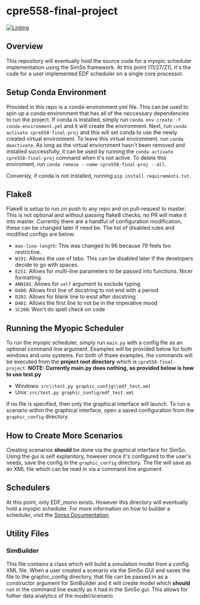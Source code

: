 # cpre558-final-project
[![Linting](https://github.com/rlanciloti/cpre558-final-project/actions/workflows/main.yml/badge.svg)](https://github.com/rlanciloti/cpre558-final-project/actions/workflows/main.yml)

## Overview

This repository will eventually hold the source code for a myopic scheduler implementation using the SimSo framework. At this point (11/27/21), it's the code for a user implemented EDF scheduler on a single core processor. 

## Setup Conda Environment

Provided in this repo is a conda-environment.yml file. This can be used to spin up a conda environment that has all of the neccessary dependencies to run the project. If conda is installed, simply run `conda env create -f conda-environment.yml` and it will create the environment. Next, run `conda activate cpre558-final-proj` and this will set conda to use the newly created virtual environment. To leave this virtual environment. run `conda deactivate`. As long as the virtual enviornment hasn't been removed and installed successfully, it can be used by running the `conda activate cpre558-final-proj` command when it's not active. To delete this enviroment, run `conda remove --name cpre558-final-proj --all`.

Conversly, if conda is not installed, running `pip install requirements.txt`.

## Flake8

Flake8 is setup to run on push to any repo and on pull-request to master. This is not optional and without passing flake8 checks, no PR will make it into master. Currently there are a handful of configuration modification, these can be changed later if need be. The list of disabled rules and modified configs are below:

- `max-line-length`: This was changed to 96 because 79 feels too restrictive.
- `W191`: Allows the use of tabs. This can be disabled later if the developers decide to go with spaces.
- `E251`: Allows for multi-line parameters to be passed into functions. Nicer formatting.
- `ANN101`: Allows for `self` argument to exclude typing
- `D400`: Allows first line of docstring to not end with a period
- `D202`: Allows for blank line to exist after docstring
- `D401`: Allows the first line to not be in the imperative mood
- `SC200`: Won't do spell check on code

## Running the Myopic Scheduler

To run the myopic scheduler, simply run `main.py` with a config file as an optional command line argument. Examples will be provided below for both windows and unix systems. For both of thsee examples, the commands will be executed from the **project root directory** which is `cpre558-final-project`. **NOTE: Currently main.py does nothing, so provided below is how to use test.py**

- Windows: `src\\test.py graphic_config\\edf_test.xml`
- Unix: `src/test.py graphic_config/edf_test.xml`

If no file is specified, then only the graphical interface will launch. To run a scenario within the graphical interface, open a saved configuration from the `graphic_config` directory.

## How to Create More Scenarios

Creating scenarios **should** be done via the graphical interface for SimSo. Using the gui is self explanitory, however once it's configured to the user's needs, save the config in the `graphic_config` directory. The file will save as an XML file which can be read in via a command line argument.

## Schedulers

At this point, only EDF_mono exists. However this directory will eventually hold a myopic scheduler. For more information on how to builder a scheduler, visit the [Simso Documentation](http://projects.laas.fr/simso/doc/). 

## Utility Files

### SimBuilder

This file contains a class which will build a simulation model from a config XML file. When a user created a scenario via the SimSo GUI and saves the file to the graphic_config directory, that file can be passed in as a constructor argument for SimBuilder and it will create model which **should** run in the command line exactly as it had in the SimSo gui. This allows for futher data analytics of the model/scenario.
